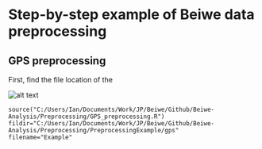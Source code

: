 
# Step-by-step example of Beiwe data preprocessing
## GPS preprocessing
First, find the file location of the

![alt text](https://github.com/onnela-lab/Beiwe-Analysis/blob/master/Preprocessing/PreprocessingExample/screencapfinddirectory.png "Logo Title Text 1")


```
source("C:/Users/Ian/Documents/Work/JP/Beiwe/Github/Beiwe-Analysis/Preprocessing/GPS_preprocessing.R")
fildir="C:/Users/Ian/Documents/Work/JP/Beiwe/Github/Beiwe-Analysis/Preprocessing/PreprocessingExample/gps"
filename="Example"
```

